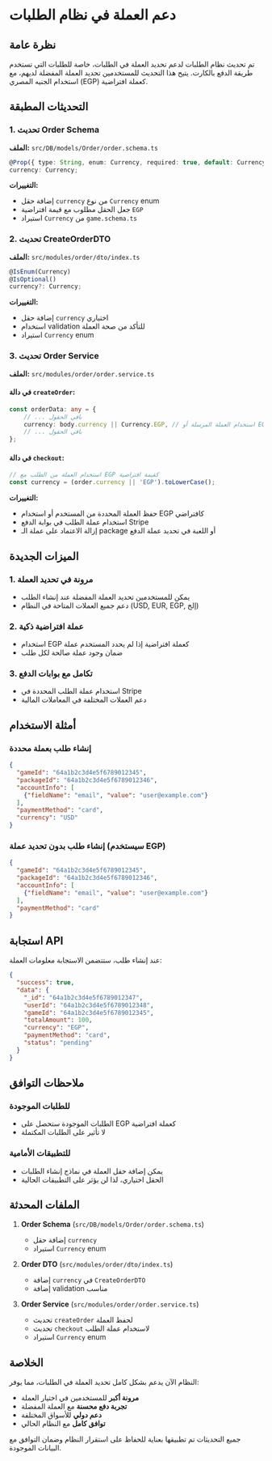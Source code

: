 # دعم العملة في نظام الطلبات

## نظرة عامة
تم تحديث نظام الطلبات لدعم تحديد العملة في الطلبات، خاصة للطلبات التي تستخدم طريقة الدفع بالكارت. يتيح هذا التحديث للمستخدمين تحديد العملة المفضلة لديهم، مع استخدام الجنيه المصري (EGP) كعملة افتراضية.

## التحديثات المطبقة

### 1. تحديث Order Schema
**الملف:** `src/DB/models/Order/order.schema.ts`

```typescript
@Prop({ type: String, enum: Currency, required: true, default: Currency.EGP })
currency: Currency;
```

**التغييرات:**
- إضافة حقل `currency` من نوع `Currency` enum
- جعل الحقل مطلوب مع قيمة افتراضية `EGP`
- استيراد `Currency` من `game.schema.ts`

### 2. تحديث CreateOrderDTO
**الملف:** `src/modules/order/dto/index.ts`

```typescript
@IsEnum(Currency)
@IsOptional()
currency?: Currency;
```

**التغييرات:**
- إضافة حقل `currency` اختياري
- استخدام validation للتأكد من صحة العملة
- استيراد `Currency` enum

### 3. تحديث Order Service
**الملف:** `src/modules/order/order.service.ts`

#### في دالة `createOrder`:
```typescript
const orderData: any = {
    // ... باقي الحقول
    currency: body.currency || Currency.EGP, // استخدام العملة المرسلة أو EGP كافتراضي
    // ... باقي الحقول
};
```

#### في دالة `checkout`:
```typescript
// استخدام العملة من الطلب مع EGP كقيمة افتراضية
const currency = (order.currency || 'EGP').toLowerCase();
```

**التغييرات:**
- حفظ العملة المحددة من المستخدم أو استخدام EGP كافتراضي
- استخدام عملة الطلب في بوابة الدفع Stripe
- إزالة الاعتماد على عملة الـ package أو اللعبة في تحديد عملة الدفع

## الميزات الجديدة

### 1. مرونة في تحديد العملة
- يمكن للمستخدمين تحديد العملة المفضلة عند إنشاء الطلب
- دعم جميع العملات المتاحة في النظام (USD, EUR, EGP, إلخ)

### 2. عملة افتراضية ذكية
- استخدام EGP كعملة افتراضية إذا لم يحدد المستخدم عملة
- ضمان وجود عملة صالحة لكل طلب

### 3. تكامل مع بوابات الدفع
- استخدام عملة الطلب المحددة في Stripe
- دعم العملات المختلفة في المعاملات المالية

## أمثلة الاستخدام

### إنشاء طلب بعملة محددة
```json
{
  "gameId": "64a1b2c3d4e5f6789012345",
  "packageId": "64a1b2c3d4e5f6789012346",
  "accountInfo": [
    {"fieldName": "email", "value": "user@example.com"}
  ],
  "paymentMethod": "card",
  "currency": "USD"
}
```

### إنشاء طلب بدون تحديد عملة (سيستخدم EGP)
```json
{
  "gameId": "64a1b2c3d4e5f6789012345",
  "packageId": "64a1b2c3d4e5f6789012346",
  "accountInfo": [
    {"fieldName": "email", "value": "user@example.com"}
  ],
  "paymentMethod": "card"
}
```

## استجابة API

عند إنشاء طلب، ستتضمن الاستجابة معلومات العملة:

```json
{
  "success": true,
  "data": {
    "_id": "64a1b2c3d4e5f6789012347",
    "userId": "64a1b2c3d4e5f6789012348",
    "gameId": "64a1b2c3d4e5f6789012345",
    "totalAmount": 100,
    "currency": "EGP",
    "paymentMethod": "card",
    "status": "pending"
  }
}
```

## ملاحظات التوافق

### للطلبات الموجودة
- الطلبات الموجودة ستحصل على EGP كعملة افتراضية
- لا تأثير على الطلبات المكتملة

### للتطبيقات الأمامية
- يمكن إضافة حقل العملة في نماذج إنشاء الطلبات
- الحقل اختياري، لذا لن يؤثر على التطبيقات الحالية

## الملفات المحدثة

1. **Order Schema** (`src/DB/models/Order/order.schema.ts`)
   - إضافة حقل `currency`
   - استيراد `Currency` enum

2. **Order DTO** (`src/modules/order/dto/index.ts`)
   - إضافة `currency` في `CreateOrderDTO`
   - إضافة validation مناسب

3. **Order Service** (`src/modules/order/order.service.ts`)
   - تحديث `createOrder` لحفظ العملة
   - تحديث `checkout` لاستخدام عملة الطلب
   - استيراد `Currency` enum

## الخلاصة

النظام الآن يدعم بشكل كامل تحديد العملة في الطلبات، مما يوفر:
- **مرونة أكبر** للمستخدمين في اختيار العملة
- **تجربة دفع محسنة** مع العملة المفضلة
- **دعم دولي** للأسواق المختلفة
- **توافق كامل** مع النظام الحالي

جميع التحديثات تم تطبيقها بعناية للحفاظ على استقرار النظام وضمان التوافق مع البيانات الموجودة.